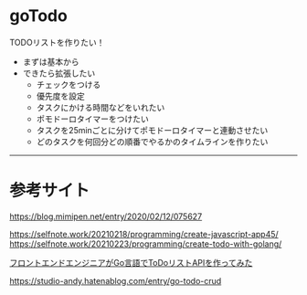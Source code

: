 # goTodo

TODOリストを作りたい！
- まずは基本から
- できたら拡張したい
  - チェックをつける
  - 優先度を設定
  - タスクにかける時間などをいれたい
  - ポモドーロタイマーをつけたい
  - タスクを25minごとに分けてポモドーロタイマーと連動させたい
  - どのタスクを何回分どの順番でやるかのタイムラインを作りたい

---

# 参考サイト

https://blog.mimipen.net/entry/2020/02/12/075627

https://selfnote.work/20210218/programming/create-javascript-app45/
https://selfnote.work/20210223/programming/create-todo-with-golang/

[フロントエンドエンジニアがGo言語でToDoリストAPIを作ってみた](https://liginc.co.jp/584227)

https://studio-andy.hatenablog.com/entry/go-todo-crud